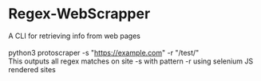 # Regex-WebScrapper
A CLI for retrieving info from web pages<br/><br/>
python3 protoscraper -s "https://example.com" -r "/test/"<br/>
This outputs all regex matches on site -s with pattern -r using selenium JS rendered sites 

